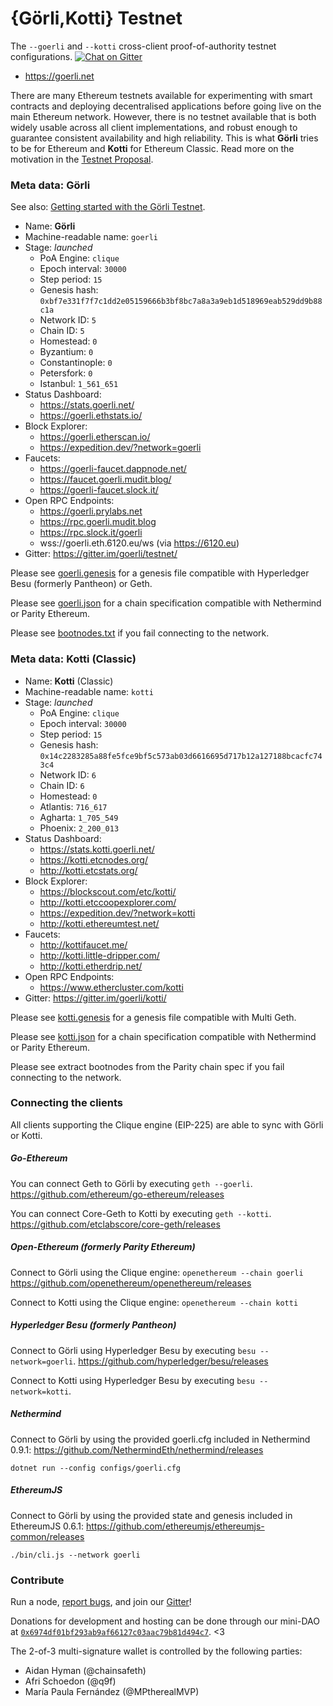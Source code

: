 # {Görli,Kotti} Testnet
The `--goerli` and `--kotti` cross-client proof-of-authority testnet configurations. [![Chat on Gitter](https://badges.gitter.im/gitterHQ/gitter.png)](https://gitter.im/goerli/testnet)

- https://goerli.net

There are many Ethereum testnets available for experimenting with smart contracts and deploying decentralised applications before going live on the main Ethereum network. However, there is no testnet available that is both widely usable across all client implementations, and robust enough to guarantee consistent availability and high reliability. This is what **Görli** tries to be for Ethereum and **Kotti** for Ethereum Classic. Read more on the motivation in the [Testnet Proposal](https://dev.to/5chdn/the-grli-testnet-proposal---a-call-for-participation-58pf).

### Meta data: Görli

See also: [Getting started with the Görli Testnet](https://mudit.blog/getting-started-goerli-testnet/).

- Name: **Görli**
- Machine-readable name: `goerli`
- Stage: _launched_
  - PoA Engine: `clique`
  - Epoch interval: `30000`
  - Step period: `15`
  - Genesis hash: `0xbf7e331f7f7c1dd2e05159666b3bf8bc7a8a3a9eb1d518969eab529dd9b88c1a`
  - Network ID: `5`
  - Chain ID: `5`
  - Homestead: `0`
  - Byzantium: `0`
  - Constantinople: `0`
  - Petersfork: `0`
  - Istanbul: `1_561_651`
- Status Dashboard: 
  - https://stats.goerli.net/
  - https://goerli.ethstats.io/
- Block Explorer: 
  - https://goerli.etherscan.io/
  - https://expedition.dev/?network=goerli
- Faucets:
  - https://goerli-faucet.dappnode.net/
  - https://faucet.goerli.mudit.blog/
  - https://goerli-faucet.slock.it/
- Open RPC Endpoints:
  - https://goerli.prylabs.net
  - https://rpc.goerli.mudit.blog
  - https://rpc.slock.it/goerli
  - wss://goerli.eth.6120.eu/ws (via https://6120.eu)
- Gitter: https://gitter.im/goerli/testnet/

Please see [goerli.genesis](geth/goerli.genesis) for a genesis file compatible with Hyperledger Besu (formerly Pantheon) or Geth.

Please see [goerli.json](parity/goerli.json) for a chain specification compatible with Nethermind or Parity Ethereum.

Please see [bootnodes.txt](bootnodes.txt) if you fail connecting to the network.

### Meta data: Kotti (Classic)

- Name: **Kotti** (Classic)
- Machine-readable name: `kotti`
- Stage: _launched_
  - PoA Engine: `clique`
  - Epoch interval: `30000`
  - Step period: `15`
  - Genesis hash: `0x14c2283285a88fe5fce9bf5c573ab03d6616695d717b12a127188bcacfc743c4`
  - Network ID: `6`
  - Chain ID: `6`
  - Homestead: `0`
  - Atlantis: `716_617`
  - Agharta: `1_705_549`
  - Phoenix: `2_200_013`
- Status Dashboard: 
  - https://stats.kotti.goerli.net/
  - https://kotti.etcnodes.org/
  - http://kotti.etcstats.org/
- Block Explorer:
  - https://blockscout.com/etc/kotti/
  - http://kotti.etccoopexplorer.com/
  - https://expedition.dev/?network=kotti
  - http://kotti.ethereumtest.net/
- Faucets:
  - http://kottifaucet.me/
  - http://kotti.little-dripper.com/
  - http://kotti.etherdrip.net/
- Open RPC Endpoints:
  - https://www.ethercluster.com/kotti
- Gitter: https://gitter.im/goerli/kotti/

Please see [kotti.genesis](geth/kotti.genesis) for a genesis file compatible with Multi Geth.

Please see [kotti.json](parity/kotti.json) for a chain specification compatible with Nethermind or Parity Ethereum.

Please see extract bootnodes from the Parity chain spec if you fail connecting to the network.

### Connecting the clients

All clients supporting the Clique engine (EIP-225) are able to sync with Görli or Kotti.

##### Go-Ethereum

You can connect Geth to Görli by executing `geth --goerli`. https://github.com/ethereum/go-ethereum/releases

You can connect Core-Geth to Kotti by executing `geth --kotti`. https://github.com/etclabscore/core-geth/releases


##### Open-Ethereum (formerly Parity Ethereum)

Connect to Görli using the Clique engine: `openethereum --chain goerli` https://github.com/openethereum/openethereum/releases

Connect to Kotti using the Clique engine: `openethereum --chain kotti`

##### Hyperledger Besu (formerly Pantheon)

Connect to Görli using Hyperledger Besu by executing `besu --network=goerli`. https://github.com/hyperledger/besu/releases

Connect to Kotti using Hyperledger Besu by executing `besu --network=kotti`.

##### Nethermind

Connect to Görli by using the provided goerli.cfg included in Nethermind 0.9.1: https://github.com/NethermindEth/nethermind/releases

```
dotnet run --config configs/goerli.cfg
```

##### EthereumJS

Connect to Görli by using the provided state and genesis included in EthereumJS 0.6.1: https://github.com/ethereumjs/ethereumjs-common/releases

```
./bin/cli.js --network goerli
```

### Contribute

Run a node, [report bugs](https://github.com/goerli/testnet/issues), and join our [Gitter](https://gitter.im/goerli/testnet)!

Donations for development and hosting can be done through our mini-DAO at [`0x6974df01bf293ab9af66127c03aac79b81d494c7`](https://etherscan.io/address/0x6974df01bf293ab9af66127c03aac79b81d494c7). <3

The 2-of-3 multi-signature wallet is controlled by the following parties:

- Aidan Hyman (@chainsafeth)
- Afri Schoedon (@q9f)
- María Paula Fernández (@MPtherealMVP)

